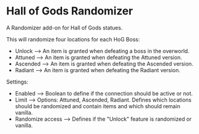 # Hall of Gods Randomizer

A Randomizer add-on for Hall of Gods statues.

This will randomize four locations for each HoG Boss:
- Unlock --> An item is granted when defeating a boss in the overworld.
- Attuned --> An item is granted when defeating the Attuned version.
- Ascended --> An item is granted when defeating the Ascended version.
- Radiant --> An item is granted when defeating the Radiant version.

Settings:
- Enabled --> Boolean to define if the connection should be active or not.
- Limit --> Options: Attuned, Ascended, Radiant. Defines which locations should be randomized and contain items and which should remain vanilla.
- Randomize access --> Defines if the "Unlock" feature is randomized or vanilla.